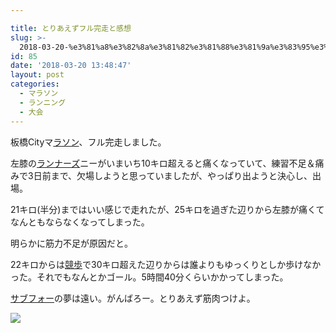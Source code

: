 ```yaml
---

title: とりあえずフル完走と感想
slug: >-
  2018-03-20-%e3%81%a8%e3%82%8a%e3%81%82%e3%81%88%e3%81%9a%e3%83%95%e3%83%ab%e5%ae%8c%e8%b5%b0%e3%81%a8%e6%84%9f%e6%83%b3
id: 85
date: '2018-03-20 13:48:47'
layout: post
categories:
  - マラソン
  - ランニング
  - 大会
---
```


板橋Cityマ[ラソン](http://d.hatena.ne.jp/keyword/%A5%E9%A5%BD%A5%F3)、フル完走しました。

左膝の[ランナーズ](http://d.hatena.ne.jp/keyword/%A5%E9%A5%F3%A5%CA%A1%BC%A5%BA)ニーがいまいち10キロ超えると痛くなっていて、練習不足＆痛みで3日前まで、欠場しようと思っていましたが、やっぱり出ようと決心し、出場。

21キロ(半分)まではいい感じで走れたが、25キロを過ぎた辺りから左膝が痛くてなんともならなくなってしまった。

明らかに筋力不足が原因だと。

22キロからは[競歩](http://d.hatena.ne.jp/keyword/%B6%A5%CA%E2)で30キロ超えた辺りからは誰よりもゆっくりとしか歩けなかった。それでもなんとかゴール。5時間40分くらいかかってしまった。

[サブフォー](http://d.hatena.ne.jp/keyword/%A5%B5%A5%D6%A5%D5%A5%A9%A1%BC)の夢は遠い。がんばろー。とりあえず筋肉つけよ。

![](https://cdn-ak.f.st-hatena.com/images/fotolife/p/peipeipe/20190630/20190630170626.jpg)